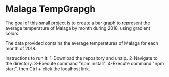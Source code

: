 # Malaga TempGrapgh


The goal of this small project is to create a bar graph to represent the average temperature of Malaga by month during 2018, using gradient colors.

The data provided contains the average temperatures of Malaga for each month of 2018.

Instructions to run it:
1-Download the repository and unzip.
2-Navigate to the directory.
3-Execute command "npm install".
4-Execute command "npm start", then Ctrl + click the localhost link. 


